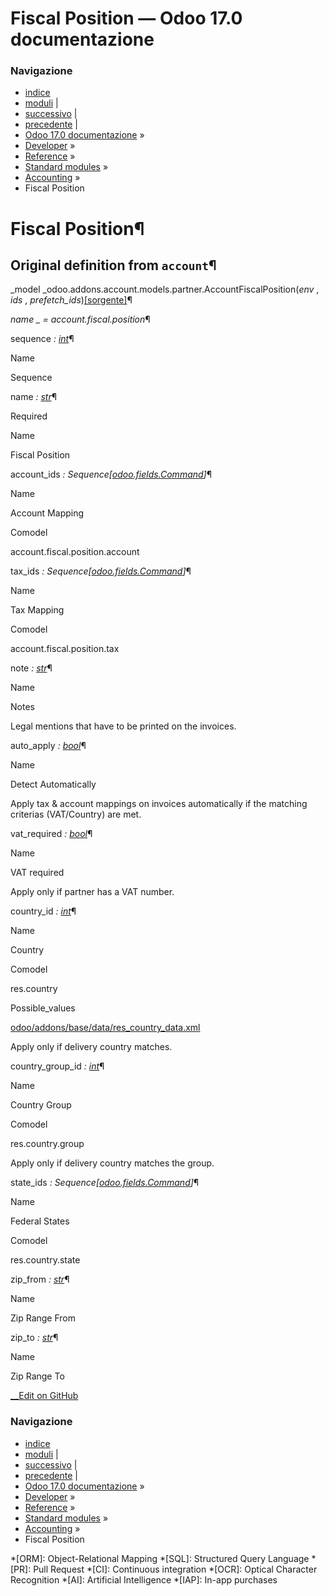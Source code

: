 # Fiscal Position — Odoo 17.0 documentazione

### Navigazione

  * [indice](../../../../genindex.html "Indice generale")
  * [moduli](../../../../py-modindex.html "Indice del modulo Python") |
  * [successivo](account_group.html "Account Group") |
  * [precedente](account_account.html "Account") |
  * [Odoo 17.0 documentazione](../../../../index-2.html) »
  * [Developer](../../../../developer.html) »
  * [Reference](../../../reference.html) »
  * [Standard modules](../../standard_modules.html) »
  * [Accounting](../account.html) »
  * Fiscal Position



# Fiscal Position¶

## Original definition from `account`¶

_model _odoo.addons.account.models.partner.AccountFiscalPosition(_env_ , _ids_ , _prefetch_ids_)[[sorgente]](https://github.com/odoo/odoo/blob/17.0/addons/account/models/partner.py#L18)¶
    

_name _ = account.fiscal.position_¶
    

sequence _: [int](https://docs.python.org/3/library/functions.html#int "\(in Python v3.13\)")_¶
    

Name
    

Sequence

name _: [str](https://docs.python.org/3/library/stdtypes.html#str "\(in Python v3.13\)")_¶
    

Required
    

Name
    

Fiscal Position

account_ids _: Sequence[[odoo.fields.Command](../../backend/orm.html#odoo.fields.Command "odoo.fields.Command")]_¶
    

Name
    

Account Mapping

Comodel
    

account.fiscal.position.account

tax_ids _: Sequence[[odoo.fields.Command](../../backend/orm.html#odoo.fields.Command "odoo.fields.Command")]_¶
    

Name
    

Tax Mapping

Comodel
    

account.fiscal.position.tax

note _: [str](https://docs.python.org/3/library/stdtypes.html#str "\(in Python v3.13\)")_¶
    

Name
    

Notes

Legal mentions that have to be printed on the invoices.

auto_apply _: [bool](https://docs.python.org/3/library/functions.html#bool "\(in Python v3.13\)")_¶
    

Name
    

Detect Automatically

Apply tax & account mappings on invoices automatically if the matching criterias (VAT/Country) are met.

vat_required _: [bool](https://docs.python.org/3/library/functions.html#bool "\(in Python v3.13\)")_¶
    

Name
    

VAT required

Apply only if partner has a VAT number.

country_id _: [int](https://docs.python.org/3/library/functions.html#int "\(in Python v3.13\)")_¶
    

Name
    

Country

Comodel
    

res.country

Possible_values
    

[odoo/addons/base/data/res_country_data.xml](https://github.com/odoo/odoo/blob/17.0/odoo/addons/base/data/res_country_data.xml)

Apply only if delivery country matches.

country_group_id _: [int](https://docs.python.org/3/library/functions.html#int "\(in Python v3.13\)")_¶
    

Name
    

Country Group

Comodel
    

res.country.group

Apply only if delivery country matches the group.

state_ids _: Sequence[[odoo.fields.Command](../../backend/orm.html#odoo.fields.Command "odoo.fields.Command")]_¶
    

Name
    

Federal States

Comodel
    

res.country.state

zip_from _: [str](https://docs.python.org/3/library/stdtypes.html#str "\(in Python v3.13\)")_¶
    

Name
    

Zip Range From

zip_to _: [str](https://docs.python.org/3/library/stdtypes.html#str "\(in Python v3.13\)")_¶
    

Name
    

Zip Range To

[ __Edit on GitHub](https://github.com/odoo/documentation/edit/17.0/content/developer/reference/standard_modules/account/account_fiscal_position.rst)

### Navigazione

  * [indice](../../../../genindex.html "Indice generale")
  * [moduli](../../../../py-modindex.html "Indice del modulo Python") |
  * [successivo](account_group.html "Account Group") |
  * [precedente](account_account.html "Account") |
  * [Odoo 17.0 documentazione](../../../../index-2.html) »
  * [Developer](../../../../developer.html) »
  * [Reference](../../../reference.html) »
  * [Standard modules](../../standard_modules.html) »
  * [Accounting](../account.html) »
  * Fiscal Position


  *[ORM]: Object-Relational Mapping
  *[SQL]: Structured Query Language
  *[PR]: Pull Request
  *[CI]: Continuous integration
  *[OCR]: Optical Character Recognition
  *[AI]: Artificial Intelligence
  *[IAP]: In-app purchases